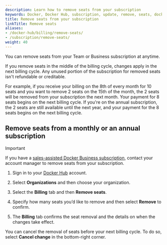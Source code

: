 ```yaml
---
description: Learn how to remove seats from your subscription
keywords: Docker, Docker Hub, subscription, update, remove, seats, docker core
title: Remove seats from your subscription
linkTitle: Remove seats
aliases:
- /docker-hub/billing/remove-seats/
- /subscription/remove-seats/
weight: 40
---
```


You can remove seats from your Team or Business subscription at anytime.

If you remove seats in the middle of the billing cycle, changes apply in the next billing cycle. Any unused portion of the subscription for removed seats isn't refundable or creditable.

For example, if you receive your billing on the 8th of every month for 10 seats and you want to remove 2 seats on the 15th of the month, the 2 seats will be removed from your subscription the next month. Your payment for 8 seats begins on the next billing cycle. If you're on the annual subscription, the 2 seats are still available until the next year, and your payment for the 8 seats begins on the next billing cycle.

## Remove seats from a monthly or an annual subscription

>[!IMPORTANT]
>
>If you have a [sales-assisted Docker Business subscription](details.md#sales-assisted), contact your account manager to remove seats from your subscription. 

1. Sign in to your [Docker Hub](https://hub.docker.com) account.

2. Select **Organizations** and then choose your organization.

3. Select the **Billing** tab and then **Remove seats**.

4. Specify how many seats you’d like to remove and then select **Remove** to confirm.

5. The **Billing** tab confirms the seat removal and the details on when the changes take effect.

You can cancel the removal of seats before your next billing cycle. To do so, select **Cancel change** in the bottom-right corner.
